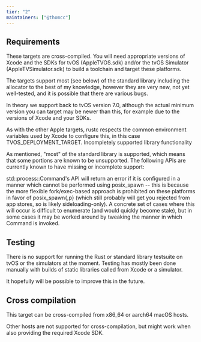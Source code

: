 ```yaml
---
tier: "2"
maintainers: ["@thomcc"]
---
```


## Requirements

These targets are cross-compiled. You will need appropriate versions of Xcode and the SDKs for tvOS (AppleTVOS.sdk) and/or the tvOS Simulator (AppleTVSimulator.sdk) to build a toolchain and target these platforms.

The targets support most (see below) of the standard library including the allocator to the best of my knowledge, however they are very new, not yet well-tested, and it is possible that there are various bugs.

In theory we support back to tvOS version 7.0, although the actual minimum version you can target may be newer than this, for example due to the versions of Xcode and your SDKs.

As with the other Apple targets, rustc respects the common environment variables used by Xcode to configure this, in this case TVOS_DEPLOYMENT_TARGET.
Incompletely supported library functionality

As mentioned, "most" of the standard library is supported, which means that some portions are known to be unsupported. The following APIs are currently known to have missing or incomplete support:

std::process::Command's API will return an error if it is configured in a manner which cannot be performed using posix_spawn
-- this is because the more flexible fork/exec-based approach is prohibited on these platforms in favor of posix_spawn{,p}
(which still probably will get you rejected from app stores, so is likely sideloading-only).
A concrete set of cases where this will occur is difficult to enumerate (and would quickly become stale), but in some cases it may be worked around by tweaking the manner in which Command is invoked.

## Testing

There is no support for running the Rust or standard library testsuite on tvOS or the simulators at the moment. Testing has mostly been done manually with builds of static libraries called from Xcode or a simulator.

It hopefully will be possible to improve this in the future.

## Cross compilation

This target can be cross-compiled from x86_64 or aarch64 macOS hosts.

Other hosts are not supported for cross-compilation, but might work when also providing the required Xcode SDK.
